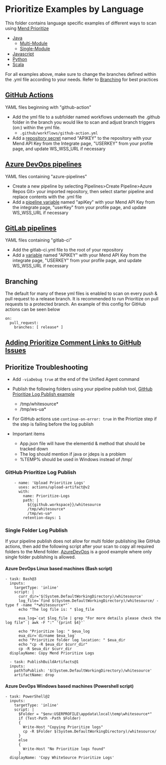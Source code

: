 # Prioritize Examples by Language
This folder contains language specific examples of different ways to scan using [Mend Prioritize](https://docs.mend.io/bundle/sca_user_guide/page/scanning_with_mend_prioritize.html)

* [Java](Java)
  * [Multi-Module](Java/Multi-Module)
  * [Single-Module](Java/Single-Module)
* [Javascript](JavaScript)
* [Python](Python)
* [Scala](Scala)

For all examples above, make sure to change the branches defined within the .yml file according to your needs.  Refer to [Branching](#Branching) for best practices


##  [GitHub Actions](https://docs.github.com/en/actions)
YAML files beginning with "github-action"
* Add the yml file to a subfolder named workflows underneath the .github folder in the branch you would like to scan and adjust branch triggers (on:) within the yml file.
    * `.github/workflows/github-action.yml`
* Add a [repository secret](https://docs.github.com/en/actions/reference/encrypted-secrets) named "APIKEY" to the repository with your Mend API Key from the Integrate page, "USERKEY" from your profile page, and update WS_WSS_URL if necessary

## [Azure DevOps pipelines](https://docs.microsoft.com/en-us/azure/devops/pipelines/?view=azure-devops)
YAML files containing "azure-pipelines"
* Create a new pipeline by selecting Pipelines>Create Pipeline>Azure Repos Git> your imported repository, then select starter pipeline and replace contents with the .yml file
* Add a [pipeline variable](https://docs.microsoft.com/en-us/azure/devops/pipelines/process/variables?view=azure-devops&tabs=yaml%2Cbatch) named "apiKey" with your Mend API Key from the integrate page, "userKey" from your profile page, and update WS_WSS_URL if necessary

## [GitLab pipelines](https://docs.gitlab.com/ee/ci/pipelines/)
YAML files containing "gitlab-ci"
* Add the gitlab-ci.yml file to the root of your repository
* Add a [variable](https://docs.gitlab.com/ee/ci/variables/) named "APIKEY" with your Mend API Key from the integrate page, "USERKEY" from your profile page, and update WS_WSS_URL if necessary

## Branching
The default for many of these yml files is enabled to scan on every push & pull request to a release branch.  It is recommended to run Prioritize on pull requests to a protected branch.  An example of this config for GitHub actions can be seen below

```
on:
  pull_request:
    branches: [ release* ]
```
## [Adding Prioritize Comment Links to GitHub Issues](../Scripts/README.md)

## Prioritize Troubleshooting
* Add ```-viaDebug true``` at the end of the Unified Agent command
* Publish the following folders using your pipeline publish tool, [GitHub Prioritize Log Publish example](#GitHub-Prioritize-Log-Publish)
  * /tmp/whitesource*
  * /tmp/ws-ua*
* For GitHub actions use ```continue-on-error: true``` in the Priortize step if the step is failing before the log publish

* Important items
  * App.json file will have the elementid & method that should be tracked down
  * The log should mention if java or jdeps is a problem
  * %TEMP% should be used in Windows instead of /tmp/
  
### GitHub Prioritize Log Publish
```
    - name: 'Upload Prioritize Logs'
      uses: actions/upload-artifact@v2
      with:
        name: Prioritize-Logs
        path: |
          ${{github.workspace}}/whitesource
          /tmp/whitesource*
          /tmp/ws-ua*
        retention-days: 1
```

### Single Folder Log Publish
If your pipeline publish does not allow for multi folder publishing like GitHub actions, then add the following script after your scan to copy all required folders to the Mend folder. [AzureDevOps](../CI-CD#Azure-DevOps-Pipelines) is a good example where only single folder publishing is allowed.

#### Azure DevOps Linux based machines (Bash script)
```
- task: Bash@3
  inputs:
    targetType: 'inline'
    script: |
      curr_dir='$(System.DefaultWorkingDirectory)/whitesource'
      log_file=`find $(System.DefaultWorkingDirectory)/whitesource/ -type f -name "*whitesource*"`
      echo "The log file is: " $log_file

      eua_log=`cat $log_file | grep "For more details please check the log file" | awk -F ":" '{print $4}'`

      echo "Prioritize log: " $eua_log
      eua_dir=`dirname $eua_log`
      echo "Prioritize folder log location: " $eua_dir
      echo "cp -R $eua_dir $curr_dir"
      cp -R $eua_dir $curr_dir
  displayName: Copy Mend Prioritize Logs

  - task: PublishBuildArtifacts@1
  inputs:
    pathToPublish: '$(System.DefaultWorkingDirectory)/whitesource'
    artifactName: drop
```
#### Azure DevOps Windows based machines (Powershell script)
```
- task: PowerShell@2
  inputs:
    targetType: 'inline'
    script: |
      $Folder = "$env:USERPROFILE\appdata\local\temp\whitesource*"
      if (Test-Path -Path $Folder)
      {
        Write-Host "Copying Prioritize logs"
        cp -R $Folder $(System.DefaultWorkingDirectory)/whitesource/
      }
      else
      {
        Write-Host "No Prioritize logs found"
      } 
  displayName: 'Copy WhiteSource Prioritize Logs'
```
